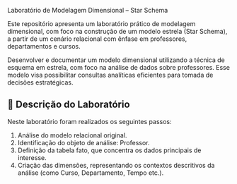 Laboratório de Modelagem Dimensional – Star Schema

Este repositório apresenta um laboratório prático de modelagem dimensional, com foco na construção de um modelo estrela (Star Schema), a partir de um cenário relacional com ênfase em professores, departamentos e cursos.


Desenvolver e documentar um modelo dimensional utilizando a técnica de  esquema em estrela, com foco na análise de dados sobre professores. Esse modelo visa possibilitar consultas analíticas eficientes para tomada de decisões estratégicas.

## 🧩 Descrição do Laboratório

Neste laboratório foram realizados os seguintes passos:

1. Análise do modelo relacional original.
2. Identificação do objeto de análise: Professor.
3. Definição da tabela fato, que concentra os dados principais de interesse.
4. Criação das dimensões, representando os contextos descritivos da análise (como Curso, Departamento, Tempo etc.).
